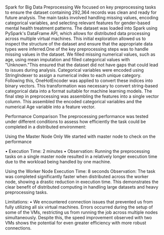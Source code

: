 Spark for Big Data Preprocessing
We focused on key preprocessing tasks to ensure the dataset containing 292,364 records was clean and ready for future analysis. The main tasks involved handling missing values, encoding categorical variables, and selecting relevant features for gender-based mental health treatment patterns.
The dataset was loaded into Spark using PySpark's DataFrame API, which allows for distributed data processing across multiple virtual machines. This initial exploration allowed us to inspect the structure of the dataset and ensure that the appropriate data types were inferred.One of the key preprocessing steps was to handle missing values in the dataset. We filled missing numerical values, such as age, using mean imputation and filled categorical values with "Unknown."This ensured that the dataset did not have gaps that could lead to issues during analysis.
Categorical variables were encoded using StringIndexer to assign a numerical index to each unique category. Following this, OneHotEncoder was applied to convert these indices into binary vectors. This transformation was necessary to convert string-based categorical data into a format suitable for machine learning models.
The final step in preprocessing was assembling the features into a single vector column. This assembled the encoded categorical variables and the numerical Age variable into a feature vector.

Performance Comparison
The preprocessing performance was tested under different conditions to assess how efficiently the task could be completed in a distributed environment:

 

Using the Master Node Only
We started with master node to check on the performance 
 
•	Execution Time: 2 minutes
•	Observation: Running the preprocessing tasks on a single master node resulted in a relatively longer execution time due to the workload being handled by one machine.

 


Using the Worker Node
Execution Time: 8 seconds
Observation: The task was completed significantly faster when distributed across the worker node, showing a drastic reduction in execution time. This demonstrates the clear benefit of distributed computing in handling large datasets and heavy preprocessing tasks.
 

Limitations:
•	We encountered connection issues that prevented us from fully utilizing all six virtual machines. Errors occurred during the setup of some of the VMs, restricting us from running the job across multiple nodes simultaneously. Despite this, the speed improvement observed with two VMs shows the potential for even greater efficiency with more robust connections.
